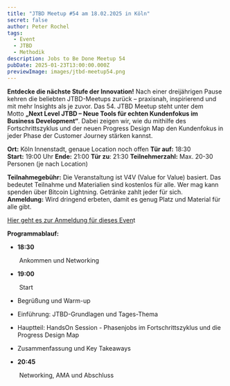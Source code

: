 ```yaml
---
title: "JTBD Meetup #54 am 18.02.2025 in Köln"
secret: false
author: Peter Rochel
tags:
  - Event
  - JTBD
  - Methodik
description: Jobs to Be Done Meetup 54
pubDate: 2025-01-23T13:00:00.000Z
previewImage: images/jtbd-meetup54.png
---
```

**Entdecke die nächste Stufe der Innovation!**
Nach einer dreijährigen Pause kehren die beliebten JTBD-Meetups zurück – praxisnah, inspirierend und mit mehr Insights als je zuvor. Das 54. JTBD Meetup steht unter dem Motto **„Next Level JTBD – Neue Tools für echten Kundenfokus im Business Development“**. Dabei zeigen wir, wie du mithilfe des Fortschrittszyklus und der neuen Progress Design Map den Kundenfokus in jeder Phase der Customer Journey stärken kannst.

**Ort:** Köln Innenstadt, genaue Location noch offen
**Tür auf:** 18:30
**Start:** 19:00 Uhr
**Ende:** 21:00
**Tür zu**: 21:30
**Teilnehmerzahl:** Max. 20-30 Personen (je nach Location)

**Teilnahmegebühr:** Die Veranstaltung ist V4V (Value for Value) basiert. Das bedeutet Teilnahme und Materialien sind kostenlos für alle. Wer mag kann spenden über Bitcoin Lightning. Getränke zahlt jeder für sich.
**Anmeldung:** Wird dringend erbeten, damit es genug Platz und Material für alle gibt.

[Hier geht es zur Anmeldung für dieses Even](https://www.meetup.com/jobstobedone/events/305772110/?utm_medium=referral&utm_campaign=share-btn_savedevents_share_modal&utm_source=link)t

**Programmablauf:**

* **18:30**

   Ankommen und Networking
* **19:00**

   Start
* Begrüßung und Warm-up
* Einführung: JTBD-Grundlagen und Tages-Thema
* Hauptteil: HandsOn Session - Phasenjobs im Fortschrittszyklus und die Progress Design Map
* Zusammenfassung und Key Takeaways
* **20:45**

   Networking, AMA und Abschluss
